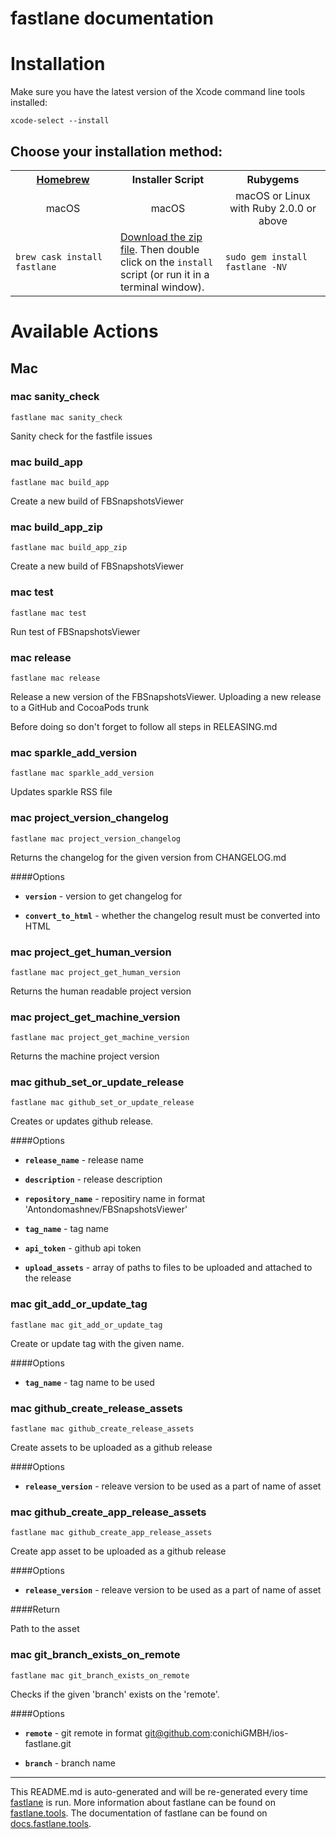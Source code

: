 fastlane documentation
================
# Installation

Make sure you have the latest version of the Xcode command line tools installed:

```
xcode-select --install
```

## Choose your installation method:

<table width="100%" >
<tr>
<th width="33%"><a href="http://brew.sh">Homebrew</a></td>
<th width="33%">Installer Script</td>
<th width="33%">Rubygems</td>
</tr>
<tr>
<td width="33%" align="center">macOS</td>
<td width="33%" align="center">macOS</td>
<td width="33%" align="center">macOS or Linux with Ruby 2.0.0 or above</td>
</tr>
<tr>
<td width="33%"><code>brew cask install fastlane</code></td>
<td width="33%"><a href="https://download.fastlane.tools">Download the zip file</a>. Then double click on the <code>install</code> script (or run it in a terminal window).</td>
<td width="33%"><code>sudo gem install fastlane -NV</code></td>
</tr>
</table>

# Available Actions
## Mac
### mac sanity_check
```
fastlane mac sanity_check
```
Sanity check for the fastfile issues
### mac build_app
```
fastlane mac build_app
```
Create a new build of FBSnapshotsViewer
### mac build_app_zip
```
fastlane mac build_app_zip
```
Create a new build of FBSnapshotsViewer
### mac test
```
fastlane mac test
```
Run test of FBSnapshotsViewer
### mac release
```
fastlane mac release
```
Release a new version of the FBSnapshotsViewer. Uploading a new release to a GitHub and CocoaPods trunk

Before doing so don't forget to follow all steps in RELEASING.md
### mac sparkle_add_version
```
fastlane mac sparkle_add_version
```
Updates sparkle RSS file
### mac project_version_changelog
```
fastlane mac project_version_changelog
```
Returns the changelog for the given version from CHANGELOG.md

####Options

* **`version`** - version to get changelog for

* **`convert_to_html`** - whether the changelog result must be converted into HTML
### mac project_get_human_version
```
fastlane mac project_get_human_version
```
Returns the human readable project version
### mac project_get_machine_version
```
fastlane mac project_get_machine_version
```
Returns the machine project version
### mac github_set_or_update_release
```
fastlane mac github_set_or_update_release
```
Creates or updates github release.

####Options

* **`release_name`** - release name

* **`description`** - release description

* **`repository_name`** - repositiry name in format 'Antondomashnev/FBSnapshotsViewer'

* **`tag_name`** - tag name

* **`api_token`** - github api token

* **`upload_assets`** - array of paths to files to be uploaded and attached to the release
### mac git_add_or_update_tag
```
fastlane mac git_add_or_update_tag
```
Create or update tag with the given name.

####Options

* **`tag_name`** - tag name to be used
### mac github_create_release_assets
```
fastlane mac github_create_release_assets
```
Create assets to be uploaded as a github release

####Options

* **`release_version`** - releave version to be used as a part of name of asset
### mac github_create_app_release_assets
```
fastlane mac github_create_app_release_assets
```
Create app asset to be uploaded as a github release

####Options

* **`release_version`** - releave version to be used as a part of name of asset

####Return

Path to the asset
### mac git_branch_exists_on_remote
```
fastlane mac git_branch_exists_on_remote
```
Checks if the given 'branch' exists on the 'remote'.

####Options

* **`remote`** - git remote in format git@github.com:conichiGMBH/ios-fastlane.git

* **`branch`** - branch name



----

This README.md is auto-generated and will be re-generated every time [fastlane](https://fastlane.tools) is run.
More information about fastlane can be found on [fastlane.tools](https://fastlane.tools).
The documentation of fastlane can be found on [docs.fastlane.tools](https://docs.fastlane.tools).

